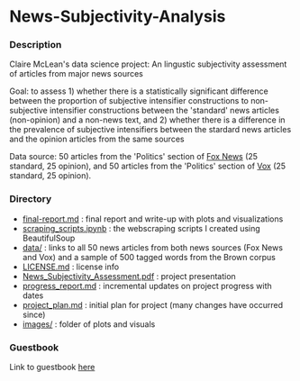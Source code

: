 # News-Subjectivity-Analysis

### Description
Claire McLean's data science project: An lingustic subjectivity assessment of articles from major news sources<br />

Goal: to assess 1) whether there is a statistically significant difference between the proportion of subjective intensifier constructions to non- subjective intensifier constructions between the 'standard' news articles (non-opinion) and a non-news text, and 2) whether there is a difference in the prevalence of subjective intensifiers between the stardard news articles and the opinion articles from the same sources<br />

Data source: 50 articles from the 'Politics' section of [Fox News](https://www.foxnews.com/politics) (25 standard, 25 opinion), and 50 articles from the 'Politics' section of [Vox](https://www.vox.com/politics) (25 standard, 25 opinion).

### Directory
- [final-report.md](final-report.md) : final report and write-up with plots and visualizations
- [scraping_scripts.ipynb](scraping_scripts.ipynb) : the webscraping scripts I created using BeautifulSoup
- [data/](data/) : links to all 50 news articles from both news sources (Fox News and Vox) and a sample of 500 tagged words from the Brown corpus
- [LICENSE.md](LICENSE.md) : license info
- [News_Subjectivity_Assessment.pdf](News_Subjectivity_Assessment.pdf) : project presentation
- [progress_report.md](progress_report.md) : incremental updates on project progress with dates
- [project_plan.md](project_plan.md) : initial plan for project (many changes have occurred since)
- [images/](images/) : folder of plots and visuals

### Guestbook
Link to guestbook [here](https://github.com/Data-Science-for-Linguists-2025/Class-Lounge/blob/main/guestbooks/claire.md)
